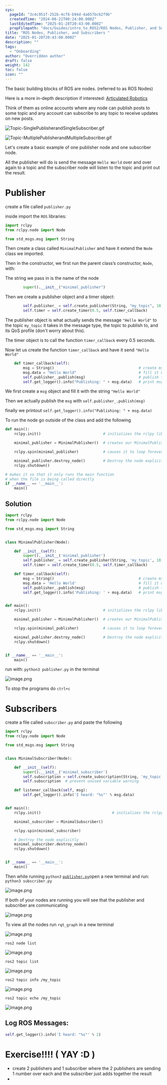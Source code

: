 ```yaml
---
sys:
  pageId: "3c4c951f-252b-4cf8-b94d-4a657bc62f9b"
  createdTime: "2024-08-21T00:24:00.000Z"
  lastEditedTime: "2025-01-28T20:43:00.000Z"
  propFilepath: "docs/Guides/intro_to_ROS2/ROS Nodes, Publisher, and Subscribers .md"
title: "ROS Nodes, Publisher, and Subscribers "
date: "2025-01-28T20:43:00.000Z"
description: ""
tags:
  - "Onboarding"
author: "Overridden author"
draft: false
weight: 142
toc: false
icon: ""
---
```


The basic building blocks of ROS are nodes. (referred to as ROS Nodes)

Here is a more in-depth description if interested: [Articulated Robotics](https://articulatedrobotics.xyz/tutorials/ready-for-ros/ros-overview#2-nodes)

Think of them as online accounts where any node can publish posts to some topic and any account can subscribe to any topic to receive updates on new posts.

![Topic-SinglePublisherandSingleSubscriber.gif](https://docs.ros.org/en/humble/_images/Topic-SinglePublisherandSingleSubscriber.gif)

![Topic-MultiplePublisherandMultipleSubscriber.gif](https://docs.ros.org/en/humble/_images/Topic-MultiplePublisherandMultipleSubscriber.gif)

Let's create a basic example of one publisher node and one subscriber node.

All the publisher will do is send the message `Hello World` over and over again to a topic and the subscriber node will listen to the topic and print out the result.

# Publisher

create a file called `publisher.py` 

inside import the `ROS` libraries:

```python
import rclpy
from rclpy.node import Node

from std_msgs.msg import String
```

Then create a class called `MinimalPublisher` and have it extend the `Node` class we imported.

Then in the constructor, we first run the parent class’s constructor, `Node`, with:

The string we pass in is the name of the node

```python
        super().__init__("minimal_publisher")
```

Then we create a publisher object and a timer object:

```python
        self.publisher_ = self.create_publisher(String, "my_topic", 10)
        self.timer = self.create_timer(0.5, self.timer_callback)
```

The publisher object is what actually sends the message `"Hello World"` to the topic `my_topic` it takes in the message type, the topic to publish to, and its QoS profile (don't worry about this).

The timer object is to call the function `timer_callback` every 0.5 seconds.

Now let us create the function `timer_callback` and have it send `"Hello World"`

```python
    def timer_callback(self):
        msg = String()                                      # create msg object
        msg.data = "Hello World"                            # fill it with data
        self.publisher_.publish(msg)                        # publish the message
        self.get_logger().info("Publishing: " + msg.data)   # print msg
```

We first create a `msg` object and fill it with the string `"Hello World"`

Then we actually publish the `msg` with `self.publisher_.publish(msg)`

finally we printout `self.get_logger().info("Publishing: " + msg.data)`

To run the node go outside of the class and add the following

```python
def main():
    rclpy.init()                            # initializes the rclpy library

    minimal_publisher = MinimalPublisher()  # creates our MinimalPublisher object

    rclpy.spin(minimal_publisher)           # causes it to loop forever

    minimal_publisher.destroy_node()        # Destroy the node explicitly
    rclpy.shutdown()

# makes it so that it only runs the main function
# when the file is being called directly
if __name__ == '__main__': 
    main()
```

## Solution

```python
import rclpy
from rclpy.node import Node

from std_msgs.msg import String


class MinimalPublisher(Node):

    def __init__(self):
        super().__init__('minimal_publisher')
        self.publisher_ = self.create_publisher(String, 'my_topic', 10)
        self.timer = self.create_timer(0.5, self.timer_callback)

    def timer_callback(self):
        msg = String()                                      # create msg object
        msg.data = 'Hello World'                            # fill it with data
        self.publisher_.publish(msg)                        # publish the message
        self.get_logger().info('Publishing: ' + msg.data)   # print msg


def main():
    rclpy.init()                            # initializes the rclpy library

    minimal_publisher = MinimalPublisher()  # creates our MinimalPublisher object

    rclpy.spin(minimal_publisher)           # causes it to loop forever

    minimal_publisher.destroy_node()        # Destroy the node explicitly
    rclpy.shutdown()


if __name__ == '__main__':
    main()
```

run with: `python3 publisher.py` in the terminal

![image.png](https://prod-files-secure.s3.us-west-2.amazonaws.com/d518164a-d88e-44d1-a4ee-3adb3bd8bce0/9214accb-ad5b-44f1-a31c-b3167c59138b/image.png?X-Amz-Algorithm=AWS4-HMAC-SHA256&X-Amz-Content-Sha256=UNSIGNED-PAYLOAD&X-Amz-Credential=ASIAZI2LB466V34RKH25%2F20250605%2Fus-west-2%2Fs3%2Faws4_request&X-Amz-Date=20250605T004223Z&X-Amz-Expires=3600&X-Amz-Security-Token=IQoJb3JpZ2luX2VjEGEaCXVzLXdlc3QtMiJIMEYCIQDnFbFB%2BsG5opYeks%2FG2YdtQyYBceE1KOJwIIppRcPFZwIhANkFs2wpHgsSUlV7%2FsiqMVpD7cPZsqpkT3G%2Fs3s13KchKv8DCDoQABoMNjM3NDIzMTgzODA1IgwVX6ek%2FmHyz89Zbhgq3AMBgx2bktC3cRrnkIfWg0Ui0%2BSmgP4CMvuKOXmKh54LkNBYsm4nmDhFYhHhLZbOae2Wz5iEpgLFzfybpenv10EzT93Avg6WGELSaZFH%2FAEhfJpWfCMNYTtTnjbMdNyYAKX4zG3YrrBN23JG4PjI0azBzBzGUWM6FCPgNv9FuCHVxKXIi%2FaW31VMsDxrlrndXe5%2BkMjQ3wK%2FMuGijg%2FlVBQ%2BKMDr4q6EjEO0LMPG9gCiGO9Cnomj%2FeP%2Fn2tIEsCSfeRenMR%2FHyTjzVsgQfwaYEvVr4xAxhpDwfvF%2Bln02JyV2v18d73xjLI2hJSJC9xSL9NRL8RZZPkQvm0dHSDySKlb91OTSSbsEqP4dS2jG9t%2BYvjPCUR08AE9iZHRXuiSlByIUDUmVi6n5UozeIZQHaEjOnGWYy8bpg1GBVWc0UH%2Buq1daImLF77%2FlbtlRH3iW0%2F6VPA%2Bothwqf5dCRQnjLaHa6BU2OFL97tJvvcEJs%2FTpygD%2BHPSFSp0Zc7zSxLU2iBSUPXylqmFtYN7PrDSyw4A2CulbZvcDCkR9%2F%2BSyWHOVGwA42Pc%2FQE1J%2FAGY93tfiOL%2Br3%2BHKXmKm4jOxOCIeIBd2pgWjzLxl1%2FI6Lf7ZDxk4rbQwdW9qNaygmjkjC%2ByYPCBjqkATq3QEr6VmQeK7%2B6QmpTEEeTboLsAZU8rS2wPeyIOrlo7Ke78o6O2AvEpW9dY284cYeTWBLEw254W3RA3bVSErk2PWJLt79L0vudgw3p3zuBeXJmtf0N%2FadTEAvdfQDrz1RWxQRapKV8%2BO2ojGhM88xR93aJn2gAy0IKPOcZuX5FL%2B2HEtd4PGNvaoNaDwM3E%2BLrLRhZhBn2II47JqkwpNhg%2B%2FQ7&X-Amz-Signature=7f28a14cdfcbd11b3b129f91087c1626b7749457449a5350892b7c064cd66f50&X-Amz-SignedHeaders=host&x-id=GetObject)

To stop the programs do `ctrl+c`

# Subscribers

create a file called `subscriber.py` and paste the following

```python
import rclpy
from rclpy.node import Node

from std_msgs.msg import String


class MinimalSubscriber(Node):

    def __init__(self):
        super().__init__('minimal_subscriber')
        self.subscription = self.create_subscription(String, 'my_topic', self.listener_callback, 10)
        self.subscription  # prevent unused variable warning

    def listener_callback(self, msg):
        self.get_logger().info('I heard: "%s"' % msg.data)


def main():
    rclpy.init()                                # initializes the rclpy library

    minimal_subscriber = MinimalSubscriber()

    rclpy.spin(minimal_subscriber)

    # Destroy the node explicitly
    minimal_subscriber.destroy_node()
    rclpy.shutdown()


if __name__ == '__main__':
    main()
```

Then while running `python3` [`publisher.py`](http://publisher.py/)open a new terminal and run: `python3 subscriber.py` 

![image.png](https://prod-files-secure.s3.us-west-2.amazonaws.com/d518164a-d88e-44d1-a4ee-3adb3bd8bce0/611fccf2-c738-4dbd-94e9-98f209092866/image.png?X-Amz-Algorithm=AWS4-HMAC-SHA256&X-Amz-Content-Sha256=UNSIGNED-PAYLOAD&X-Amz-Credential=ASIAZI2LB466V34RKH25%2F20250605%2Fus-west-2%2Fs3%2Faws4_request&X-Amz-Date=20250605T004223Z&X-Amz-Expires=3600&X-Amz-Security-Token=IQoJb3JpZ2luX2VjEGEaCXVzLXdlc3QtMiJIMEYCIQDnFbFB%2BsG5opYeks%2FG2YdtQyYBceE1KOJwIIppRcPFZwIhANkFs2wpHgsSUlV7%2FsiqMVpD7cPZsqpkT3G%2Fs3s13KchKv8DCDoQABoMNjM3NDIzMTgzODA1IgwVX6ek%2FmHyz89Zbhgq3AMBgx2bktC3cRrnkIfWg0Ui0%2BSmgP4CMvuKOXmKh54LkNBYsm4nmDhFYhHhLZbOae2Wz5iEpgLFzfybpenv10EzT93Avg6WGELSaZFH%2FAEhfJpWfCMNYTtTnjbMdNyYAKX4zG3YrrBN23JG4PjI0azBzBzGUWM6FCPgNv9FuCHVxKXIi%2FaW31VMsDxrlrndXe5%2BkMjQ3wK%2FMuGijg%2FlVBQ%2BKMDr4q6EjEO0LMPG9gCiGO9Cnomj%2FeP%2Fn2tIEsCSfeRenMR%2FHyTjzVsgQfwaYEvVr4xAxhpDwfvF%2Bln02JyV2v18d73xjLI2hJSJC9xSL9NRL8RZZPkQvm0dHSDySKlb91OTSSbsEqP4dS2jG9t%2BYvjPCUR08AE9iZHRXuiSlByIUDUmVi6n5UozeIZQHaEjOnGWYy8bpg1GBVWc0UH%2Buq1daImLF77%2FlbtlRH3iW0%2F6VPA%2Bothwqf5dCRQnjLaHa6BU2OFL97tJvvcEJs%2FTpygD%2BHPSFSp0Zc7zSxLU2iBSUPXylqmFtYN7PrDSyw4A2CulbZvcDCkR9%2F%2BSyWHOVGwA42Pc%2FQE1J%2FAGY93tfiOL%2Br3%2BHKXmKm4jOxOCIeIBd2pgWjzLxl1%2FI6Lf7ZDxk4rbQwdW9qNaygmjkjC%2ByYPCBjqkATq3QEr6VmQeK7%2B6QmpTEEeTboLsAZU8rS2wPeyIOrlo7Ke78o6O2AvEpW9dY284cYeTWBLEw254W3RA3bVSErk2PWJLt79L0vudgw3p3zuBeXJmtf0N%2FadTEAvdfQDrz1RWxQRapKV8%2BO2ojGhM88xR93aJn2gAy0IKPOcZuX5FL%2B2HEtd4PGNvaoNaDwM3E%2BLrLRhZhBn2II47JqkwpNhg%2B%2FQ7&X-Amz-Signature=0f79020c5eb2990261899c941ba87ff065384c9ccccada5f371f39e698515de3&X-Amz-SignedHeaders=host&x-id=GetObject)

If both of your nodes are running you will see that the publisher and subscriber are communicating

![image.png](https://prod-files-secure.s3.us-west-2.amazonaws.com/d518164a-d88e-44d1-a4ee-3adb3bd8bce0/eea428b5-1cf0-43bb-a30b-81cbaf6c5c78/image.png?X-Amz-Algorithm=AWS4-HMAC-SHA256&X-Amz-Content-Sha256=UNSIGNED-PAYLOAD&X-Amz-Credential=ASIAZI2LB466V34RKH25%2F20250605%2Fus-west-2%2Fs3%2Faws4_request&X-Amz-Date=20250605T004223Z&X-Amz-Expires=3600&X-Amz-Security-Token=IQoJb3JpZ2luX2VjEGEaCXVzLXdlc3QtMiJIMEYCIQDnFbFB%2BsG5opYeks%2FG2YdtQyYBceE1KOJwIIppRcPFZwIhANkFs2wpHgsSUlV7%2FsiqMVpD7cPZsqpkT3G%2Fs3s13KchKv8DCDoQABoMNjM3NDIzMTgzODA1IgwVX6ek%2FmHyz89Zbhgq3AMBgx2bktC3cRrnkIfWg0Ui0%2BSmgP4CMvuKOXmKh54LkNBYsm4nmDhFYhHhLZbOae2Wz5iEpgLFzfybpenv10EzT93Avg6WGELSaZFH%2FAEhfJpWfCMNYTtTnjbMdNyYAKX4zG3YrrBN23JG4PjI0azBzBzGUWM6FCPgNv9FuCHVxKXIi%2FaW31VMsDxrlrndXe5%2BkMjQ3wK%2FMuGijg%2FlVBQ%2BKMDr4q6EjEO0LMPG9gCiGO9Cnomj%2FeP%2Fn2tIEsCSfeRenMR%2FHyTjzVsgQfwaYEvVr4xAxhpDwfvF%2Bln02JyV2v18d73xjLI2hJSJC9xSL9NRL8RZZPkQvm0dHSDySKlb91OTSSbsEqP4dS2jG9t%2BYvjPCUR08AE9iZHRXuiSlByIUDUmVi6n5UozeIZQHaEjOnGWYy8bpg1GBVWc0UH%2Buq1daImLF77%2FlbtlRH3iW0%2F6VPA%2Bothwqf5dCRQnjLaHa6BU2OFL97tJvvcEJs%2FTpygD%2BHPSFSp0Zc7zSxLU2iBSUPXylqmFtYN7PrDSyw4A2CulbZvcDCkR9%2F%2BSyWHOVGwA42Pc%2FQE1J%2FAGY93tfiOL%2Br3%2BHKXmKm4jOxOCIeIBd2pgWjzLxl1%2FI6Lf7ZDxk4rbQwdW9qNaygmjkjC%2ByYPCBjqkATq3QEr6VmQeK7%2B6QmpTEEeTboLsAZU8rS2wPeyIOrlo7Ke78o6O2AvEpW9dY284cYeTWBLEw254W3RA3bVSErk2PWJLt79L0vudgw3p3zuBeXJmtf0N%2FadTEAvdfQDrz1RWxQRapKV8%2BO2ojGhM88xR93aJn2gAy0IKPOcZuX5FL%2B2HEtd4PGNvaoNaDwM3E%2BLrLRhZhBn2II47JqkwpNhg%2B%2FQ7&X-Amz-Signature=8c78671e47eb7a0f4c966f1d676d67f3bb39c926f9d069b092fad6574e82f500&X-Amz-SignedHeaders=host&x-id=GetObject)

To view all the nodes run `rqt_graph` in a new terminal

![image.png](https://prod-files-secure.s3.us-west-2.amazonaws.com/d518164a-d88e-44d1-a4ee-3adb3bd8bce0/1d98e964-4318-4d62-b5c4-8c8f78368598/image.png?X-Amz-Algorithm=AWS4-HMAC-SHA256&X-Amz-Content-Sha256=UNSIGNED-PAYLOAD&X-Amz-Credential=ASIAZI2LB466V34RKH25%2F20250605%2Fus-west-2%2Fs3%2Faws4_request&X-Amz-Date=20250605T004223Z&X-Amz-Expires=3600&X-Amz-Security-Token=IQoJb3JpZ2luX2VjEGEaCXVzLXdlc3QtMiJIMEYCIQDnFbFB%2BsG5opYeks%2FG2YdtQyYBceE1KOJwIIppRcPFZwIhANkFs2wpHgsSUlV7%2FsiqMVpD7cPZsqpkT3G%2Fs3s13KchKv8DCDoQABoMNjM3NDIzMTgzODA1IgwVX6ek%2FmHyz89Zbhgq3AMBgx2bktC3cRrnkIfWg0Ui0%2BSmgP4CMvuKOXmKh54LkNBYsm4nmDhFYhHhLZbOae2Wz5iEpgLFzfybpenv10EzT93Avg6WGELSaZFH%2FAEhfJpWfCMNYTtTnjbMdNyYAKX4zG3YrrBN23JG4PjI0azBzBzGUWM6FCPgNv9FuCHVxKXIi%2FaW31VMsDxrlrndXe5%2BkMjQ3wK%2FMuGijg%2FlVBQ%2BKMDr4q6EjEO0LMPG9gCiGO9Cnomj%2FeP%2Fn2tIEsCSfeRenMR%2FHyTjzVsgQfwaYEvVr4xAxhpDwfvF%2Bln02JyV2v18d73xjLI2hJSJC9xSL9NRL8RZZPkQvm0dHSDySKlb91OTSSbsEqP4dS2jG9t%2BYvjPCUR08AE9iZHRXuiSlByIUDUmVi6n5UozeIZQHaEjOnGWYy8bpg1GBVWc0UH%2Buq1daImLF77%2FlbtlRH3iW0%2F6VPA%2Bothwqf5dCRQnjLaHa6BU2OFL97tJvvcEJs%2FTpygD%2BHPSFSp0Zc7zSxLU2iBSUPXylqmFtYN7PrDSyw4A2CulbZvcDCkR9%2F%2BSyWHOVGwA42Pc%2FQE1J%2FAGY93tfiOL%2Br3%2BHKXmKm4jOxOCIeIBd2pgWjzLxl1%2FI6Lf7ZDxk4rbQwdW9qNaygmjkjC%2ByYPCBjqkATq3QEr6VmQeK7%2B6QmpTEEeTboLsAZU8rS2wPeyIOrlo7Ke78o6O2AvEpW9dY284cYeTWBLEw254W3RA3bVSErk2PWJLt79L0vudgw3p3zuBeXJmtf0N%2FadTEAvdfQDrz1RWxQRapKV8%2BO2ojGhM88xR93aJn2gAy0IKPOcZuX5FL%2B2HEtd4PGNvaoNaDwM3E%2BLrLRhZhBn2II47JqkwpNhg%2B%2FQ7&X-Amz-Signature=306f707594434dfbe16f6ad3d32658c36743980a747f70d9fc40f8c4106ce6a3&X-Amz-SignedHeaders=host&x-id=GetObject)

`ros2 node list`

![image.png](https://prod-files-secure.s3.us-west-2.amazonaws.com/d518164a-d88e-44d1-a4ee-3adb3bd8bce0/680ac8cf-e6d9-4164-9ece-5b9a6fccffee/image.png?X-Amz-Algorithm=AWS4-HMAC-SHA256&X-Amz-Content-Sha256=UNSIGNED-PAYLOAD&X-Amz-Credential=ASIAZI2LB466V34RKH25%2F20250605%2Fus-west-2%2Fs3%2Faws4_request&X-Amz-Date=20250605T004223Z&X-Amz-Expires=3600&X-Amz-Security-Token=IQoJb3JpZ2luX2VjEGEaCXVzLXdlc3QtMiJIMEYCIQDnFbFB%2BsG5opYeks%2FG2YdtQyYBceE1KOJwIIppRcPFZwIhANkFs2wpHgsSUlV7%2FsiqMVpD7cPZsqpkT3G%2Fs3s13KchKv8DCDoQABoMNjM3NDIzMTgzODA1IgwVX6ek%2FmHyz89Zbhgq3AMBgx2bktC3cRrnkIfWg0Ui0%2BSmgP4CMvuKOXmKh54LkNBYsm4nmDhFYhHhLZbOae2Wz5iEpgLFzfybpenv10EzT93Avg6WGELSaZFH%2FAEhfJpWfCMNYTtTnjbMdNyYAKX4zG3YrrBN23JG4PjI0azBzBzGUWM6FCPgNv9FuCHVxKXIi%2FaW31VMsDxrlrndXe5%2BkMjQ3wK%2FMuGijg%2FlVBQ%2BKMDr4q6EjEO0LMPG9gCiGO9Cnomj%2FeP%2Fn2tIEsCSfeRenMR%2FHyTjzVsgQfwaYEvVr4xAxhpDwfvF%2Bln02JyV2v18d73xjLI2hJSJC9xSL9NRL8RZZPkQvm0dHSDySKlb91OTSSbsEqP4dS2jG9t%2BYvjPCUR08AE9iZHRXuiSlByIUDUmVi6n5UozeIZQHaEjOnGWYy8bpg1GBVWc0UH%2Buq1daImLF77%2FlbtlRH3iW0%2F6VPA%2Bothwqf5dCRQnjLaHa6BU2OFL97tJvvcEJs%2FTpygD%2BHPSFSp0Zc7zSxLU2iBSUPXylqmFtYN7PrDSyw4A2CulbZvcDCkR9%2F%2BSyWHOVGwA42Pc%2FQE1J%2FAGY93tfiOL%2Br3%2BHKXmKm4jOxOCIeIBd2pgWjzLxl1%2FI6Lf7ZDxk4rbQwdW9qNaygmjkjC%2ByYPCBjqkATq3QEr6VmQeK7%2B6QmpTEEeTboLsAZU8rS2wPeyIOrlo7Ke78o6O2AvEpW9dY284cYeTWBLEw254W3RA3bVSErk2PWJLt79L0vudgw3p3zuBeXJmtf0N%2FadTEAvdfQDrz1RWxQRapKV8%2BO2ojGhM88xR93aJn2gAy0IKPOcZuX5FL%2B2HEtd4PGNvaoNaDwM3E%2BLrLRhZhBn2II47JqkwpNhg%2B%2FQ7&X-Amz-Signature=4e74f04868f349254144bedb784fb7d0315bbc9e65d83bd3e061b0731c43ef04&X-Amz-SignedHeaders=host&x-id=GetObject)

`ros2 topic list`

![image.png](https://prod-files-secure.s3.us-west-2.amazonaws.com/d518164a-d88e-44d1-a4ee-3adb3bd8bce0/eee2ebe1-27ef-4a4a-96fb-2ca54126fb29/image.png?X-Amz-Algorithm=AWS4-HMAC-SHA256&X-Amz-Content-Sha256=UNSIGNED-PAYLOAD&X-Amz-Credential=ASIAZI2LB466V34RKH25%2F20250605%2Fus-west-2%2Fs3%2Faws4_request&X-Amz-Date=20250605T004223Z&X-Amz-Expires=3600&X-Amz-Security-Token=IQoJb3JpZ2luX2VjEGEaCXVzLXdlc3QtMiJIMEYCIQDnFbFB%2BsG5opYeks%2FG2YdtQyYBceE1KOJwIIppRcPFZwIhANkFs2wpHgsSUlV7%2FsiqMVpD7cPZsqpkT3G%2Fs3s13KchKv8DCDoQABoMNjM3NDIzMTgzODA1IgwVX6ek%2FmHyz89Zbhgq3AMBgx2bktC3cRrnkIfWg0Ui0%2BSmgP4CMvuKOXmKh54LkNBYsm4nmDhFYhHhLZbOae2Wz5iEpgLFzfybpenv10EzT93Avg6WGELSaZFH%2FAEhfJpWfCMNYTtTnjbMdNyYAKX4zG3YrrBN23JG4PjI0azBzBzGUWM6FCPgNv9FuCHVxKXIi%2FaW31VMsDxrlrndXe5%2BkMjQ3wK%2FMuGijg%2FlVBQ%2BKMDr4q6EjEO0LMPG9gCiGO9Cnomj%2FeP%2Fn2tIEsCSfeRenMR%2FHyTjzVsgQfwaYEvVr4xAxhpDwfvF%2Bln02JyV2v18d73xjLI2hJSJC9xSL9NRL8RZZPkQvm0dHSDySKlb91OTSSbsEqP4dS2jG9t%2BYvjPCUR08AE9iZHRXuiSlByIUDUmVi6n5UozeIZQHaEjOnGWYy8bpg1GBVWc0UH%2Buq1daImLF77%2FlbtlRH3iW0%2F6VPA%2Bothwqf5dCRQnjLaHa6BU2OFL97tJvvcEJs%2FTpygD%2BHPSFSp0Zc7zSxLU2iBSUPXylqmFtYN7PrDSyw4A2CulbZvcDCkR9%2F%2BSyWHOVGwA42Pc%2FQE1J%2FAGY93tfiOL%2Br3%2BHKXmKm4jOxOCIeIBd2pgWjzLxl1%2FI6Lf7ZDxk4rbQwdW9qNaygmjkjC%2ByYPCBjqkATq3QEr6VmQeK7%2B6QmpTEEeTboLsAZU8rS2wPeyIOrlo7Ke78o6O2AvEpW9dY284cYeTWBLEw254W3RA3bVSErk2PWJLt79L0vudgw3p3zuBeXJmtf0N%2FadTEAvdfQDrz1RWxQRapKV8%2BO2ojGhM88xR93aJn2gAy0IKPOcZuX5FL%2B2HEtd4PGNvaoNaDwM3E%2BLrLRhZhBn2II47JqkwpNhg%2B%2FQ7&X-Amz-Signature=de5c5be299618c5b143f8e382751c1f3c4fb84b8f47fddf15ab2c0784f622d85&X-Amz-SignedHeaders=host&x-id=GetObject)

`ros2 topic info /my_topic`

![image.png](https://prod-files-secure.s3.us-west-2.amazonaws.com/d518164a-d88e-44d1-a4ee-3adb3bd8bce0/6288ef12-cb9e-406f-b9eb-65feed3a9011/image.png?X-Amz-Algorithm=AWS4-HMAC-SHA256&X-Amz-Content-Sha256=UNSIGNED-PAYLOAD&X-Amz-Credential=ASIAZI2LB466V34RKH25%2F20250605%2Fus-west-2%2Fs3%2Faws4_request&X-Amz-Date=20250605T004223Z&X-Amz-Expires=3600&X-Amz-Security-Token=IQoJb3JpZ2luX2VjEGEaCXVzLXdlc3QtMiJIMEYCIQDnFbFB%2BsG5opYeks%2FG2YdtQyYBceE1KOJwIIppRcPFZwIhANkFs2wpHgsSUlV7%2FsiqMVpD7cPZsqpkT3G%2Fs3s13KchKv8DCDoQABoMNjM3NDIzMTgzODA1IgwVX6ek%2FmHyz89Zbhgq3AMBgx2bktC3cRrnkIfWg0Ui0%2BSmgP4CMvuKOXmKh54LkNBYsm4nmDhFYhHhLZbOae2Wz5iEpgLFzfybpenv10EzT93Avg6WGELSaZFH%2FAEhfJpWfCMNYTtTnjbMdNyYAKX4zG3YrrBN23JG4PjI0azBzBzGUWM6FCPgNv9FuCHVxKXIi%2FaW31VMsDxrlrndXe5%2BkMjQ3wK%2FMuGijg%2FlVBQ%2BKMDr4q6EjEO0LMPG9gCiGO9Cnomj%2FeP%2Fn2tIEsCSfeRenMR%2FHyTjzVsgQfwaYEvVr4xAxhpDwfvF%2Bln02JyV2v18d73xjLI2hJSJC9xSL9NRL8RZZPkQvm0dHSDySKlb91OTSSbsEqP4dS2jG9t%2BYvjPCUR08AE9iZHRXuiSlByIUDUmVi6n5UozeIZQHaEjOnGWYy8bpg1GBVWc0UH%2Buq1daImLF77%2FlbtlRH3iW0%2F6VPA%2Bothwqf5dCRQnjLaHa6BU2OFL97tJvvcEJs%2FTpygD%2BHPSFSp0Zc7zSxLU2iBSUPXylqmFtYN7PrDSyw4A2CulbZvcDCkR9%2F%2BSyWHOVGwA42Pc%2FQE1J%2FAGY93tfiOL%2Br3%2BHKXmKm4jOxOCIeIBd2pgWjzLxl1%2FI6Lf7ZDxk4rbQwdW9qNaygmjkjC%2ByYPCBjqkATq3QEr6VmQeK7%2B6QmpTEEeTboLsAZU8rS2wPeyIOrlo7Ke78o6O2AvEpW9dY284cYeTWBLEw254W3RA3bVSErk2PWJLt79L0vudgw3p3zuBeXJmtf0N%2FadTEAvdfQDrz1RWxQRapKV8%2BO2ojGhM88xR93aJn2gAy0IKPOcZuX5FL%2B2HEtd4PGNvaoNaDwM3E%2BLrLRhZhBn2II47JqkwpNhg%2B%2FQ7&X-Amz-Signature=2c86ea5a6fece48b74704029026fd822b07d21fc79dc34ed1c4db34151220e5e&X-Amz-SignedHeaders=host&x-id=GetObject)

`ros2 topic echo /my_topic`

![image.png](https://prod-files-secure.s3.us-west-2.amazonaws.com/d518164a-d88e-44d1-a4ee-3adb3bd8bce0/0a6fcb4d-422d-4a6c-a803-749ef4adf2c6/image.png?X-Amz-Algorithm=AWS4-HMAC-SHA256&X-Amz-Content-Sha256=UNSIGNED-PAYLOAD&X-Amz-Credential=ASIAZI2LB466V34RKH25%2F20250605%2Fus-west-2%2Fs3%2Faws4_request&X-Amz-Date=20250605T004223Z&X-Amz-Expires=3600&X-Amz-Security-Token=IQoJb3JpZ2luX2VjEGEaCXVzLXdlc3QtMiJIMEYCIQDnFbFB%2BsG5opYeks%2FG2YdtQyYBceE1KOJwIIppRcPFZwIhANkFs2wpHgsSUlV7%2FsiqMVpD7cPZsqpkT3G%2Fs3s13KchKv8DCDoQABoMNjM3NDIzMTgzODA1IgwVX6ek%2FmHyz89Zbhgq3AMBgx2bktC3cRrnkIfWg0Ui0%2BSmgP4CMvuKOXmKh54LkNBYsm4nmDhFYhHhLZbOae2Wz5iEpgLFzfybpenv10EzT93Avg6WGELSaZFH%2FAEhfJpWfCMNYTtTnjbMdNyYAKX4zG3YrrBN23JG4PjI0azBzBzGUWM6FCPgNv9FuCHVxKXIi%2FaW31VMsDxrlrndXe5%2BkMjQ3wK%2FMuGijg%2FlVBQ%2BKMDr4q6EjEO0LMPG9gCiGO9Cnomj%2FeP%2Fn2tIEsCSfeRenMR%2FHyTjzVsgQfwaYEvVr4xAxhpDwfvF%2Bln02JyV2v18d73xjLI2hJSJC9xSL9NRL8RZZPkQvm0dHSDySKlb91OTSSbsEqP4dS2jG9t%2BYvjPCUR08AE9iZHRXuiSlByIUDUmVi6n5UozeIZQHaEjOnGWYy8bpg1GBVWc0UH%2Buq1daImLF77%2FlbtlRH3iW0%2F6VPA%2Bothwqf5dCRQnjLaHa6BU2OFL97tJvvcEJs%2FTpygD%2BHPSFSp0Zc7zSxLU2iBSUPXylqmFtYN7PrDSyw4A2CulbZvcDCkR9%2F%2BSyWHOVGwA42Pc%2FQE1J%2FAGY93tfiOL%2Br3%2BHKXmKm4jOxOCIeIBd2pgWjzLxl1%2FI6Lf7ZDxk4rbQwdW9qNaygmjkjC%2ByYPCBjqkATq3QEr6VmQeK7%2B6QmpTEEeTboLsAZU8rS2wPeyIOrlo7Ke78o6O2AvEpW9dY284cYeTWBLEw254W3RA3bVSErk2PWJLt79L0vudgw3p3zuBeXJmtf0N%2FadTEAvdfQDrz1RWxQRapKV8%2BO2ojGhM88xR93aJn2gAy0IKPOcZuX5FL%2B2HEtd4PGNvaoNaDwM3E%2BLrLRhZhBn2II47JqkwpNhg%2B%2FQ7&X-Amz-Signature=3efb9c366aaac242e566bfd541c200f2cf207512e233c89c7a7c8a71d9c2ba02&X-Amz-SignedHeaders=host&x-id=GetObject)

## Log ROS Messages:

```python
self.get_logger().info('I heard: "%s"' % 2)
```

# Exercise!!!! ( YAY :D )

- create 2 publishers and 1 subscriber where the 2 publishers are sending 1 number over each and the subscriber just adds together the result
- 
